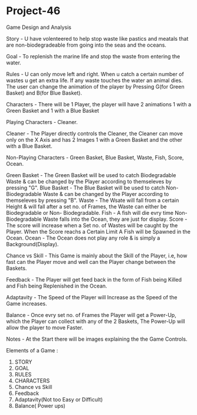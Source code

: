 # Project-46

Game Design and Analysis

Story -  U have volenteered to help stop waste like pastics and meatals that are non-biodegradeable from going into the seas and the oceans.

Goal - To replenish the marine life and stop the waste from entering the water.

Rules - U can only move left and right. When u catch a certain number of wastes u get an extra life. If any waste touches the water an animal dies. The user can change the animation of the player by Pressing G(for Green Basket) and B(for Blue Basket).

Characters - There will be 1 Player, the player will have 2 animations 1 with a Green Basket and 1 with a Blue Basket

Playing Characters - Cleaner.

Cleaner -  The Player directly controls the Cleaner, the Cleaner can move only on the X Axis and has 2 Images 1 with a Green Basket and the other with a Blue Basket.


Non-Playing Characters - Green Basket, Blue Basket, Waste, Fish, Score, Ocean.

Green Basket - The Green Basket will be used to catch Biodegradable Waste & can be changed by the Player according to themseleves by pressing "G".
Blue Basket - The Blue Basket will be used to catch Non-Biodegradable Waste & can be changed by the Player according to themseleves by pressing "B".
Waste - The Wsate will fall from a certain Height & will fall after a set no. of Frames, the Waste can either be Biodegradable or Non- Biodegradable.
Fish - A fish will die evry time Non-Biodegradable Waste falls into the Ocean, they are just for display.
Score -  The score will increase when a Set no. of Wastes will be caught by the Player. When the Score reachs a Certain Limit A Fish will be Spawned in the Ocean.
Ocean - The Ocean does not play any role & is simply a Background(Display).


Chance vs Skill - This Game is mainly about the Skill of the Player, i.e, how fast can the Player move and well can the Player change between the Baskets.

Feedback - The Player will get feed back in the form of Fish being Killed and Fish being Replenished in the Ocean.

Adaptavity - The Speed of the Player will Increase as the Speed of the Game increases.

Balance - Once evry set no. of Frames the Player will get a Power-Up, which the Player can collect with any of the 2 Baskets, The Power-Up will allow the player to move Faster.

Notes - At the Start there will be images explaining the the Game Controls.


Elements of a Game :
1. STORY
2. GOAL
3. RULES
4. CHARACTERS
5. Chance vs Skill
6. Feedback
7. Adaptavity(Not too Easy or Difficult)
8. Balance( Power ups)
